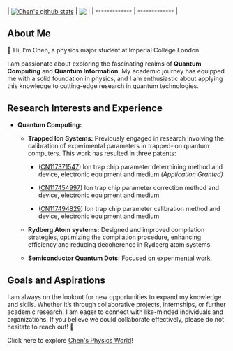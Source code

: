 | <a href="https://github.com/chenx820"><img align="center" src="https://github-readme-stats.vercel.app/api?username=chenx820&show_icons=true&include_all_commits=true&theme=buefy&hide_border=true" alt="Chen's github stats" /></a> | <a href="https://github.com/chenx820"><img align="center" src="https://github-readme-stats.vercel.app/api/top-langs/?username=chenx820&layout=compact&theme=buefy&hide_border=true" /></a> |
| ------------- | ------------- | 


## About Me 
👋 Hi, I’m Chen, a physics major student at Imperial College London. 


I am passionate about exploring the fascinating realms of **Quantum Computing** and **Quantum Information**. My academic journey has equipped me with a solid foundation in physics, and I am enthusiastic about applying this knowledge to cutting-edge research in quantum technologies.


## Research Interests and Experience 
- **Quantum Computing:** 
  - **Trapped Ion Systems:**  Previously engaged in research involving the calibration of experimental parameters in trapped-ion quantum computers. This work has resulted in three patents:

      - ([CN117371547](https://patents.google.com/patent/CN117371547/en)) Ion trap chip parameter determining method and device, electronic equipment and medium _(Application Granted)_

      - ([CN117454997](https://patents.google.com/patent/CN117454997/en)) Ion trap chip parameter correction method and device, electronic equipment and medium

      - ([CN117494829](https://patents.google.com/patent/CN117494829/en)) Ion trap chip parameter calibration method and device, electronic equipment and medium

  - **Rydberg Atom systems:** Designed and improved compilation strategies, optimizing the compilation procedure, enhancing efficiency and reducing decoherence in Rydberg atom systems.

  - **Semiconductor Quantum Dots:** Focused on experimental work. 




## Goals and Aspirations 
I am always on the lookout for new opportunities to expand my knowledge and skills. Whether it’s through collaborative projects, internships, or further academic research, I am eager to connect with like-minded individuals and organizations. If you believe we could collaborate effectively, please do not hesitate to reach out! 📧


Click here to explore [Chen's Physics World](https://chenx820.github.io/)!     



